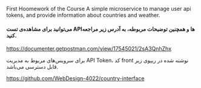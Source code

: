 First Hoomework of the Course
A simple microservice to manage user api tokens, and provide information about countries and weather.

#### می‌توانید برای مشاهده‌ی تست APIها و همچنین توضیحات مربوطه، به آدرس زیر مراجعه کنید.
https://documenter.getpostman.com/view/17545021/2sA3QnhZhx

برای سرویس‌های مربوط به مدیریت API Token، کد front نوشته شده در ریپوی زیر قابل دسترسی می‌باشد.

https://github.com/WebDesign-4022/country-interface
